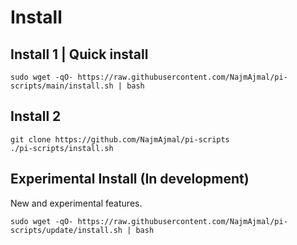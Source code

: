 # Install
## Install 1 | Quick install

    sudo wget -qO- https://raw.githubusercontent.com/NajmAjmal/pi-scripts/main/install.sh | bash
    
## Install 2

    git clone https://github.com/NajmAjmal/pi-scripts
    ./pi-scripts/install.sh
    
## Experimental Install (In development)
New and experimental features.

    sudo wget -qO- https://raw.githubusercontent.com/NajmAjmal/pi-scripts/update/install.sh | bash
